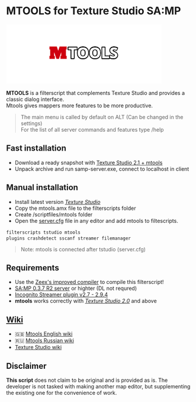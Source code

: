 # MTOOLS for Texture Studio SA:MP

![logo](/img/logo_mtools.png)

**MTOOLS** is a filterscript that complements Texture Studio and provides a classic dialog interface.  
Mtools gives mappers more features to be more productive.

>The main menu is called by default on ALT (Can be changed in the settings)\
For the list of all server commands and features type /help

## Fast installation
* Download a ready snapshot with [Texture Studio 2.1 + mtools](https://drive.google.com/file/d/1y-4jfvl5EpzH5FeN2Hji62NBIB88rMkv/view?usp=sharing)
* Unpack archive and run samp-server.exe, connect to localhost in client
## Manual installation
* Install latest version *[Texture Studio](https://vk.com/tip_mapper?w=page-89889560_49251374)*
* Copy the mtools.amx file to the filterscripts folder
* Create /scriptfiles/mtools folder
* Open the [server.cfg](https://open.mp/docs/server/server.cfg) file in any editor and add mtools to filtescripts.
```
filterscripts tstudio mtools
plugins crashdetect sscanf streamer filemanager
```
> Note: mtools is connected after tstudio (server.cfg)  

## Requirements
* Use the [Zeex's improved compiler](https://github.com/pawn-lang/compiler) to compile this filterscript!
* [SA:MP 0.3.7 R2 server](https://www.sa-mp.com/download.php) or highter (DL not requred)
* [Incognito Streamer plugin v2.7 - 2.9.4](https://github.com/samp-incognito/samp-streamer-plugin/releases)
* **mtools** works correctly with  *[Texture Studio 2.0](https://vk.com/tip_mapper?w=page-89889560_49251374)* and above

## **[Wiki](https://github.com/ins1x/mtools/wiki)**
* :gb: [Mtools English wiki](https://github.com/ins1x/mtools/wiki)
* :ru: [Mtools Russian wiki](https://github.com/ins1x/mtools/wiki/Home-%5BRus%5D)  
* [Texture Studio wiki](https://github.com/Crayder/Texture-Studio/wiki/Using-Texture-Studio)  

## Disclaimer

**This script** does not claim to be original and is provided as is. The developer is not tasked with making another map editor, but supplementing the existing one for the convenience of work.  
